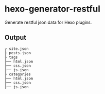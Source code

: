 # hexo-generator-restful
Generate restful json data for Hexo plugins. 

## Output

```
┌ site.json
├ posts.json
├ tags
├── html.json
├── css.json
├── js.json
├ categories
├── html.json
├── css.json
├── js.json
```


